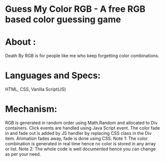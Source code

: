 # Guess My Color RGB - A free RGB based color guessing game

# About : 
Death By RGB is for people like me who keep forgetting color combinations.

# Languages and Specs: 
HTML, CSS, Vanilla Script(JS)

# Mechanism:
RGB is generated in random order using Math.Random and allocated to Div containers.
Click events are handled using Java Script event.
The color fade in and fade out is added by JS handler by replacing CSS class in the Div item.
Animation fades away, fade is done using CSS. Note 1: The color combination is generated in real time hence no color is stored in any array or list. Note 2: The whole code is well documented hence you can change as per your need.
